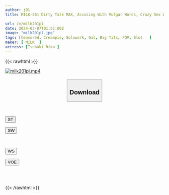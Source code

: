 ```yaml
---
author: j91
title: MILK-201 Dirty Talk MAX, Accusing With Vulgar Words, Crazy Sex With A Plump Bitch Who Is Too Slutty, Rika Tsubaki

url: /v/milk201pl
date: 2024-03-07T01:53:00Z
image: "milk201pl.jpg"
tags: [Censored, Creampie, Solowork, Gal, Big Tits, POV, Slut	]
maker: [ MILK  ]
actress: [Tsubaki Rika ]
---
```



{{< rawhtml >}}

<div class="video" data-videoid="6aGBrv3rzJh9BB3">
    <a href="javascript:;">
        <img src="/v/milk201pl/milk201pl.jpg" width="WIDTH" height="HEIGHT" alt="milk201pl.mp4" loading="lazy">
    </a>
</div>

<script type="text/javascript" src="https://j91.asia/asset/on-demand-st.js"></script>

<br>
  <link rel="stylesheet" href="https://j91.asia/asset/bs5.css">
  
  <center>
  <button class="btn btn-primary" type="button" data-bs-toggle="collapse" data-bs-target=".multi-collapse" aria-expanded="false" aria-controls="multiCollapseExample1 multiCollapseExample2"><h2>Download</h2></button></center>
</p>
<div class="row">
  <div class="col">
    <div class="collapse multi-collapse" id="multiCollapseExample1">
      <div class="card card-body">
	      	      <br>
<div class="buttons">  
<p><a href="https://streamtape.to/v/6aGBrv3rzJh9BB3" target="_blank"><button class="btn-hover color-3"><i class="fa fa-download"></i> ST</button></a></p>
<p><a href="https://cdnwish.com/ckc7xlj7h08o" target="_blank"><button class="btn-hover color-2"><i class="fa fa-download"></i> SW</button></a></p></div>
    </div>
  </div>
</div>
  <div class="col">
    <div class="collapse multi-collapse" id="multiCollapseExample2">
      <div class="card card-body">
	      <br>
<div class="buttons">
<p><a href="https://wolfstream.tv/hr498v1d74ad"><button class="btn-hover color-9"><i class="fa fa-download"></i> WS</button></a></p>
<p><a href="https://voe.sx/xom6oidncj3g"><button class="btn-hover color-8"><i class="fa fa-download"></i> VOE</button></a></p></div>
<br><br>
      </div>
    </div>
  </div>
</div>

{{< /rawhtml >}}